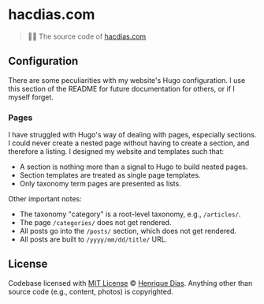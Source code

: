 # hacdias.com

> 🧙‍♂️ The source code of [hacdias.com](https://hacdias.com)

## Configuration

There are some peculiarities with my website's Hugo configuration. I use this section
of the README for future documentation for others, or if I myself forget.

### Pages

I have struggled with Hugo's way of dealing with pages, especially sections. I could
never create a nested page without having to create a section, and therefore a listing.
I designed my website and templates such that:

- A section is nothing more than a signal to Hugo to build nested pages.
- Section templates are treated as single page templates.
- Only taxonomy term pages are presented as lists.

Other important notes:

- The taxonomy "category" is a root-level taxonomy, e.g., `/articles/`.
- The page `/categories/` does not get rendered.
- All posts go into the `/posts/` section, which does not get rendered.
- All posts are built to `/yyyy/mm/dd/title/` URL.

## License

Codebase licensed with [MIT License](LICENSE) © [Henrique Dias](https://hacdias.com).
Anything other than source code (e.g., content, photos) is copyrighted.
